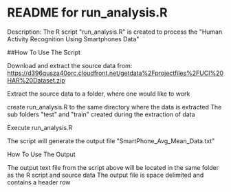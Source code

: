# README for run_analysis.R

Description: The R script "run_analysis.R" is created to process the "Human Activity Recognition Using Smartphones Data" 

##How To Use The Script

Download and extract the source data from: https://d396qusza40orc.cloudfront.net/getdata%2Fprojectfiles%2FUCI%20HAR%20Dataset.zip 

Extract the source data to a folder, where one would like to work

create run_analysis.R to the same directory where the  data is extracted
The sub folders "test" and "train" created during the extraction of data

Execute run_analysis.R

The script will generate the output file "SmartPhone_Avg_Mean_Data.txt"

How To Use The Output

The output text file from the script above will be located in the same folder as the R script and source data
The output file is space delimited and contains a header row